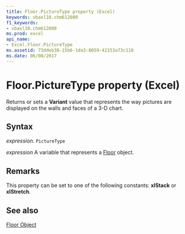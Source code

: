 ```yaml
---
title: Floor.PictureType property (Excel)
keywords: vbaxl10.chm612080
f1_keywords:
- vbaxl10.chm612080
ms.prod: excel
api_name:
- Excel.Floor.PictureType
ms.assetid: 73ddeb38-15b6-1da3-8059-42153a73c118
ms.date: 06/08/2017
---
```



# Floor.PictureType property (Excel)

Returns or sets a  **Variant** value that represents the way pictures are displayed on the walls and faces of a 3-D chart.


## Syntax

 _expression_. `PictureType`

 _expression_ A variable that represents a [Floor](Excel.Floor-graph-property.md) object.


## Remarks

This property can be set to one of the following constants:  **xlStack** or **xlStretch**.


## See also


[Floor Object](Excel.Floor(object).md)


